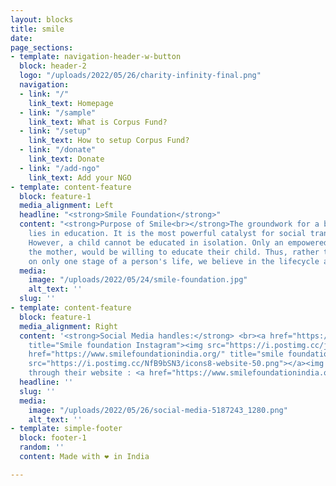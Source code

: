 ```yaml
---
layout: blocks
title: smile
date: 
page_sections:
- template: navigation-header-w-button
  block: header-2
  logo: "/uploads/2022/05/26/charity-infinity-final.png"
  navigation:
  - link: "/"
    link_text: Homepage
  - link: "/sample"
    link_text: What is Corpus Fund?
  - link: "/setup"
    link_text: How to setup Corpus Fund?
  - link: "/donate"
    link_text: Donate
  - link: "/add-ngo"
    link_text: Add your NGO
- template: content-feature
  block: feature-1
  media_alignment: Left
  headline: "<strong>Smile Foundation</strong>"
  content: "<strong>Purpose of Smile<br></strong>The groundwork for a better life
    lies in education. It is the most powerful catalyst for social transformation.
    However, a child cannot be educated in isolation. Only an empowered family, especially
    the mother, would be willing to educate their child. Thus, rather than focusing
    on only one stage of a person's life, we believe in the lifecycle approach."
  media:
    image: "/uploads/2022/05/24/smile-foundation.jpg"
    alt_text: ''
  slug: ''
- template: content-feature
  block: feature-1
  media_alignment: Right
  content: '<strong>Social Media handles:</strong> <br><a href="https://instagram.com/smilefoundationindia?igshid=YmMyMTA2M2Y="
    title="Smile foundation Instagram"><img src="https://i.postimg.cc/jS6ZJHJK/icons8-instagram-48.png"></a><a
    href="https://www.smilefoundationindia.org/" title="smile foundation website"><img
    src="https://i.postimg.cc/NfB9bSN3/icons8-website-50.png"></a><img src="https://i.postimg.cc/4yxdR7Yp/icons8-facebook-48.png"><br><br><br>Donate
    through their website : <a href="https://www.smilefoundationindia.org/" title="Donation-smile">https://www.smilefoundationindia.org/</a>'
  headline: ''
  slug: ''
  media:
    image: "/uploads/2022/05/26/social-media-5187243_1280.png"
    alt_text: ''
- template: simple-footer
  block: footer-1
  random: ''
  content: Made with ❤︎ in India

---
```

